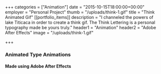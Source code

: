 +++
categories = ["Animation"]
date = "2015-10-15T18:00:00+00:00"
employer = "Personal Project"
thumb = "/uploads/think-1.gif"
title = "Think Animated Gif"
[[portfolio_items]]
description = "I channeled the powers of lake Titicaca in order to create a think gif. The Think Lettering is a personal typography made be yours truly."
header1 = "Animation"
header2 = "Adobe After Effects"
image = "/uploads/think-1.gif"

+++

### Animated Type Animations

#### Made using Adobe After Effects